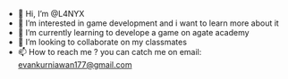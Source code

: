 - 👋 Hi, I’m @L4NYX
- 👀 I’m interested in game development and i want to learn more about it
- 🌱 I’m currently learning to develope a game on agate academy
- 💞️ I’m looking to collaborate on my classmates
- 📫 How to reach me ? you can catch me on email: evankurniawan177@gmail.com

<!---
L4NYX/L4NYX is a ✨ special ✨ repository because its `README.md` (this file) appears on your GitHub profile.
You can click the Preview link to take a look at your changes.
--->
